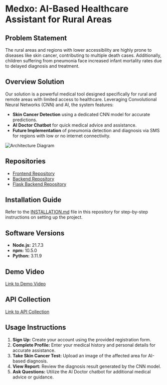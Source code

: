 # Medxo: AI-Based Healthcare Assistant for Rural Areas

## Problem Statement
The rural areas and regions with lower accessibility are highly prone to diseases like skin cancer, contributing to multiple death cases. Additionally, children suffering from pneumonia face increased infant mortality rates due to delayed diagnosis and treatment.

## Overview Solution
Our solution is a powerful medical tool designed specifically for rural and remote areas with limited access to healthcare. Leveraging Convolutional Neural Networks (CNN) and AI, the system features:
- **Skin Cancer Detection** using a dedicated CNN model for accurate predictions.
- **AI Doctor Chatbot** for quick medical advice and assistance.
- **Future Implementation** of pneumonia detection and diagnosis via SMS for regions with low or no internet connectivity.

![Architecture Diagram](https://github.com/user-attachments/assets/0319ca8c-52f4-4f8a-a4d5-14476afc28b4)

## Repositories
- [Frontend Repository](https://github.com/Utkarsh-Anandani/hackathon-skin-cancer-detection-frontend)
- [Backend Repository](https://github.com/Utkarsh-Anandani/hackathon-skin-cancer-detection-backend)
- [Flask Backend Repository](https://github.com/Utkarsh-Anandani/hackathon-skin-cancer-detection-DL-backend)

## Installation Guide
Refer to the [INSTALLATION.md](https://github.com/Utkarsh-Anandani/hackathon-skin-cancer-detection-frontend/blob/main/INSTALLATION.md) file in this repository for step-by-step instructions on setting up the project.

## Software Versions
- **Node.js:** 21.7.3  
- **npm:** 10.5.0  
- **Python:** 3.11.9  

## Demo Video
[Link to Demo Video](https://drive.google.com/file/d/1RuH8nT3ol3uwUvAOqoMVTvz_5IexibS2/view?usp=sharing)

## API Collection
[Link to API Collection](https://www.postman.com/utkarsh-anandani/e-hackathon/overview)

## Usage Instructions
1. **Sign Up:** Create your account using the provided registration form.
2. **Complete Profile:** Enter your medical history and personal details for accurate assistance.
3. **Take Skin Cancer Test:** Upload an image of the affected area for AI-based diagnosis.
4. **View Report:** Review the diagnosis result generated by the CNN model.
5. **Ask Questions:** Utilize the AI Doctor chatbot for additional medical advice or guidance.


